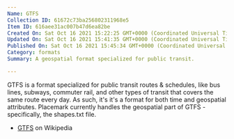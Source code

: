 ```yaml
---
Name: GTFS
Collection ID: 61672c73ba256802311968e5
Item ID: 616aee31ac007b47d6ea82be
Created On: Sat Oct 16 2021 15:22:25 GMT+0000 (Coordinated Universal Time)
Updated On: Sat Oct 16 2021 15:41:35 GMT+0000 (Coordinated Universal Time)
Published On: Sat Oct 16 2021 15:45:34 GMT+0000 (Coordinated Universal Time)
Category: formats
Summary: A geospatial format specialized for public transit.

---
```


GTFS is a format specialized for public transit routes & schedules, like bus lines, subways, commuter rail, and other types of transit that covers the same route every day. As such, it's it's a format for both time and geospatial attributes. Placemark currently handles the geospatial part of GTFS - specifically, the shapes.txt file.

* [GTFS](https://en.wikipedia.org/wiki/General_Transit_Feed_Specification) on Wikipedia
